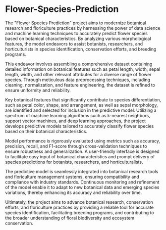 # Flower-Species-Prediction
The "Flower Species Prediction" project aims to modernize botanical research and floriculture practices by harnessing the power of data science and machine learning techniques to accurately predict flower species based on botanical characteristics. By analyzing various morphological features, the model endeavors to assist botanists, researchers, and horticulturists in species identification, conservation efforts, and breeding programs.

This endeavor involves assembling a comprehensive dataset containing detailed information on botanical features such as petal length, width, sepal length, width, and other relevant attributes for a diverse range of flower species. Through meticulous data preprocessing techniques, including cleaning, normalization, and feature engineering, the dataset is refined to ensure uniformity and reliability.

Key botanical features that significantly contribute to species differentiation, such as petal color, shape, and arrangement, as well as sepal morphology, are identified and selected for inclusion in the predictive model. Utilizing a spectrum of machine learning algorithms such as k-nearest neighbors, support vector machines, and deep learning approaches, the project develops predictive models tailored to accurately classify flower species based on their botanical characteristics.

Model performance is rigorously evaluated using metrics such as accuracy, precision, recall, and F1-score through cross-validation techniques to ensure robustness and generalization. A user-friendly interface is designed to facilitate easy input of botanical characteristics and prompt delivery of species predictions for botanists, researchers, and horticulturalists.

The predictive model is seamlessly integrated into botanical research tools and floriculture management systems, ensuring compatibility and compliance with industry standards. Continuous monitoring and refinement of the model enable it to adapt to new botanical data and emerging species variations, thereby enhancing its accuracy and reliability over time.

Ultimately, the project aims to advance botanical research, conservation efforts, and floriculture practices by providing a reliable tool for accurate species identification, facilitating breeding programs, and contributing to the broader understanding of floral biodiversity and ecosystem conservation.
